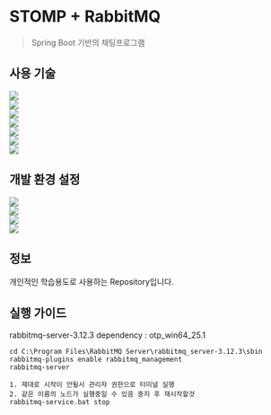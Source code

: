# STOMP + RabbitMQ
> Spring Boot 기반의 채팅프로그램

## 사용 기술
<img src="https://img.shields.io/badge/Springboot-6DB33F?style=for-the-badge&logo=Springboot&logoColor=white"></br>
<img src="https://img.shields.io/badge/javascript-F7DF1E?style=for-the-badge&logo=javascript&logoColor=white"></br>
<img src="https://img.shields.io/badge/gradle-02303A?style=for-the-badge&logo=gradle&logoColor=white"></br>
<img src="https://img.shields.io/badge/JAVA-007396?style=for-the-badge&logo=Java&logoColor=white"></br>
<img src="https://img.shields.io/badge/JPA-6DB33F?style=for-the-badge&logo=Java&logoColor=white"></br>
<img src="https://img.shields.io/badge/Lombok-AC3922?style=for-the-badge&logo=Java&logoColor=white"></br>
<img src="https://img.shields.io/badge/thymeleaf-005F0F?style=for-the-badge&logo=thymeleaf&logoColor=white">

## 개발 환경 설정

<img src="https://img.shields.io/badge/intellij-000000?style=for-the-badge&logo=intellijidea&logoColor=white"></br>
<img src="https://img.shields.io/badge/Springboot-6DB33F?style=for-the-badge&logo=Springboot&logoColor=white"></br>
<img src="https://img.shields.io/badge/JAVA-007396?style=for-the-badge&logo=Java&logoColor=white"></br>
<img src="https://img.shields.io/badge/H2 Database-0F20F7?style=for-the-badge&logo=Java&logoColor=white"></br>

## 정보
개인적인 학습용도로 사용하는 Repository입니다.

## 실행 가이드
rabbitmq-server-3.12.3
dependency : otp_win64_25.1
```
cd C:\Program Files\RabbitMQ Server\rabbitmq_server-3.12.3\sbin
rabbitmq-plugins enable rabbitmq_management
rabbitmq-server

1. 제대로 시작이 안될시 관리자 권한으로 터미널 실행
2. 같은 이름의 노드가 실행중일 수 있음 중지 후 재시작할것
rabbitmq-service.bat stop
```